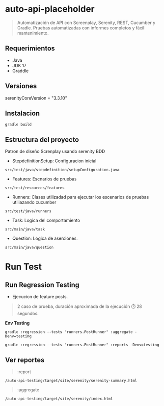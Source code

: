 # auto-api-placeholder
> Automatización de API con Screenplay, Serenity, REST, Cucumber y Gradle. Pruebas automatizadas con informes completos y fácil mantenimiento.


## Requerimientos
- Java
- JDK 17
- Graddle

## Versiones

serenityCoreVersion = "3.3.10"

## Instalacion

```
gradle build
```

## Estructura del proyecto

Patron de diseño Screnplay usando serenity BDD

- StepdefinitionSetup: Configuracion inicial

```
src/test/java/stepdefinition/setupConfiguration.java
```
- Features: Escnarios de pruebas
````
src/test/resources/features
````
- Runners: Clases utilizadad para ejecutar los escenarios de pruebas utiliazando cucumber
````
src/test/java/runners
````
- Task: Logica del comportamiento
```
src/main/java/task
```

- Question: Logica de aserciones.
````
src/main/java/question
````
# Run Test

## Run Regression Testing


- Ejecucion de feature posts.
> 2 caso de prueba, duración aproximada de la ejecución ⏱️ 28 segundos.

**Env Testing**

````
gradle :regression --tests "runners.PostRunner" :aggregate -Denv=testing
````

````
gradle :regression --tests "runners.PostRunner" :reports -Denv=testing
````


## Ver reportes

> :report
```
/auto-api-testing/target/site/serenity/serenity-summary.html
```

> :aggregate
```
/auto-api-testing/target/site/serenity/index.html
```

